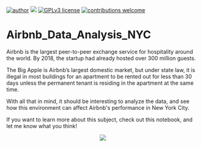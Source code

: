 [![author](https://img.shields.io/badge/author-rafaelnduarte-red.svg)](https://www.linkedin.com/in/rafael-n-duarte) [![](https://img.shields.io/badge/python-3.5+-blue.svg)](https://www.python.org/downloads/release/python-365/) [![GPLv3 license](https://img.shields.io/badge/License-GPLv3-blue.svg)](http://perso.crans.org/besson/LICENSE.html) [![contributions welcome](https://img.shields.io/badge/contributions-welcome-brightgreen.svg?style=flat)](https://github.com/rafaelnduarte/Titanic_Kaggle/issues)

# Airbnb_Data_Analysis_NYC
Airbnb is the largest peer-to-peer exchange service for hospitality around the world. By 2018, the startup had already hosted over 300 million guests.

The Big Apple is Airbnb’s largest domestic market, but under state law, it is illegal in most buildings for an apartment to be rented out for less than 30 days unless the permanent tenant is residing in the apartment at the same time.

With all that in mind, it should be interesting to analyze the data, and see how this environment can affect Airbnb's performance in New York City.

If you want to learn more about this subject, check out this notebook, and let me know what you think!

<p align="center">
  <img src="/img/rafaelnd_ds.png.png" >
</p>
